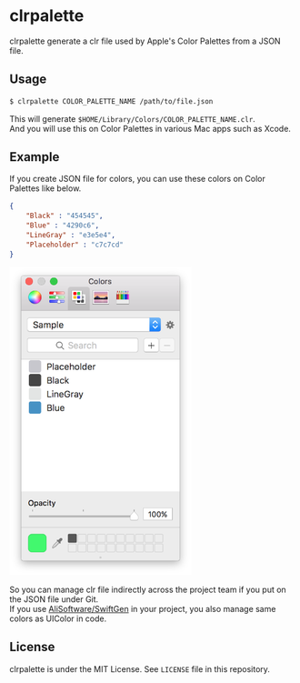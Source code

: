 # clrpalette
clrpalette generate a clr file used by Apple's Color Palettes from a JSON file.  

## Usage
```bash
$ clrpalette COLOR_PALETTE_NAME /path/to/file.json
```

This will generate `$HOME/Library/Colors/COLOR_PALETTE_NAME.clr`.  
And you will use this on Color Palettes in various Mac apps such as Xcode.  

## Example
If you create JSON file for colors, you can use these colors on Color Palettes like below.  

```json
{
    "Black" : "454545",
    "Blue" : "4290c6",
    "LineGray" : "e3e5e4",
    "Placeholder" : "c7c7cd"
}
```

<img src="https://github.com/kitoko552/clrpalette/blob/master/Resources/color_palette.png" width="320">

So you can manage clr file indirectly across the project team if you put on the JSON file under Git.  
If you use [AliSoftware/SwiftGen](https://github.com/AliSoftware/SwiftGen) in your project, you also manage same colors as UIColor in code.  

## License
clrpalette is under the MIT License. See `LICENSE` file in this repository.
